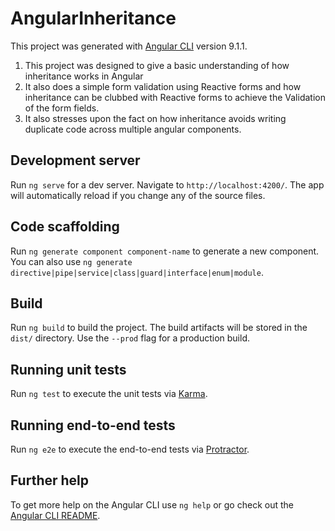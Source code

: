 # AngularInheritance

This project was generated with [Angular CLI](https://github.com/angular/angular-cli) version 9.1.1.
1) This project was designed to give a basic understanding of how inheritance works in Angular
2) It also does a simple form validation using Reactive forms and how inheritance can be clubbed with Reactive forms to achieve the Validation of the form fields.
3) It also stresses upon the fact on how inheritance avoids writing duplicate code across multiple angular components. 

## Development server

Run `ng serve` for a dev server. Navigate to `http://localhost:4200/`. The app will automatically reload if you change any of the source files.

## Code scaffolding

Run `ng generate component component-name` to generate a new component. You can also use `ng generate directive|pipe|service|class|guard|interface|enum|module`.

## Build

Run `ng build` to build the project. The build artifacts will be stored in the `dist/` directory. Use the `--prod` flag for a production build.

## Running unit tests

Run `ng test` to execute the unit tests via [Karma](https://karma-runner.github.io).

## Running end-to-end tests

Run `ng e2e` to execute the end-to-end tests via [Protractor](http://www.protractortest.org/).

## Further help

To get more help on the Angular CLI use `ng help` or go check out the [Angular CLI README](https://github.com/angular/angular-cli/blob/master/README.md).
